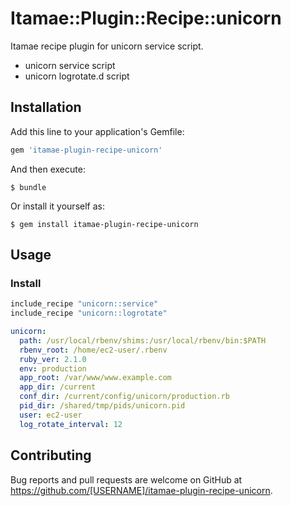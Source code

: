 # Itamae::Plugin::Recipe::unicorn

Itamae recipe plugin for unicorn service script.

- unicorn service script
- unicorn logrotate.d script

## Installation

Add this line to your application's Gemfile:

```ruby
gem 'itamae-plugin-recipe-unicorn'
```

And then execute:

    $ bundle

Or install it yourself as:

    $ gem install itamae-plugin-recipe-unicorn

## Usage

### Install

```ruby
include_recipe "unicorn::service"
include_recipe "unicorn::logrotate"
```

```yaml
unicorn:
  path: /usr/local/rbenv/shims:/usr/local/rbenv/bin:$PATH
  rbenv_root: /home/ec2-user/.rbenv
  ruby_ver: 2.1.0
  env: production
  app_root: /var/www/www.example.com
  app_dir: /current
  conf_dir: /current/config/unicorn/production.rb
  pid_dir: /shared/tmp/pids/unicorn.pid
  user: ec2-user
  log_rotate_interval: 12
```

## Contributing

Bug reports and pull requests are welcome on GitHub at https://github.com/[USERNAME]/itamae-plugin-recipe-unicorn.
